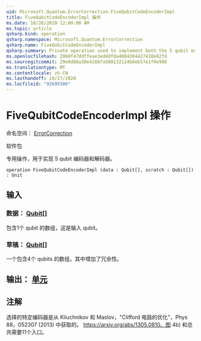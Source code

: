 ```yaml
---
uid: Microsoft.Quantum.ErrorCorrection.FiveQubitCodeEncoderImpl
title: FiveQubitCodeEncoderImpl 操作
ms.date: 10/26/2020 12:00:00 AM
ms.topic: article
qsharp.kind: operation
qsharp.namespace: Microsoft.Quantum.ErrorCorrection
qsharp.name: FiveQubitCodeEncoderImpl
qsharp.summary: Private operation used to implement both the 5 qubit encoder and decoder.
ms.openlocfilehash: 29b0f47ddffeae3ed4dfda4084304427418e02fd
ms.sourcegitcommit: 29e0d88a30e4166fa580132124b0eb57e1f0e986
ms.translationtype: MT
ms.contentlocale: zh-CN
ms.lasthandoff: 10/27/2020
ms.locfileid: "92695506"
---
```

# <a name="fivequbitcodeencoderimpl-operation"></a>FiveQubitCodeEncoderImpl 操作

命名空间： [ErrorCorrection](xref:Microsoft.Quantum.ErrorCorrection)

软件包 [](https://nuget.org/packages/)


专用操作，用于实现 5 qubit 编码器和解码器。

```qsharp
operation FiveQubitCodeEncoderImpl (data : Qubit[], scratch : Qubit[]) : Unit
```


## <a name="input"></a>输入

### <a name="data--qubit"></a>数据： [Qubit](xref:microsoft.quantum.lang-ref.qubit)[]

包含1个 qubit 的数组，这是输入 qubit。


### <a name="scratch--qubit"></a>草稿： [Qubit](xref:microsoft.quantum.lang-ref.qubit)[]

一个包含4个 qubits 的数组，其中增加了冗余性。



## <a name="output--unit"></a>输出： [单元](xref:microsoft.quantum.lang-ref.unit)



## <a name="remarks"></a>注解

选择的特定编码器是从 Kliuchnikov 和 Maslov，"Clifford 电路的优化"，Phys 88，052307 (2013) 中获取的。 https://arxiv.org/abs/1305.0810、图 4b) 和总共需要11个入口。